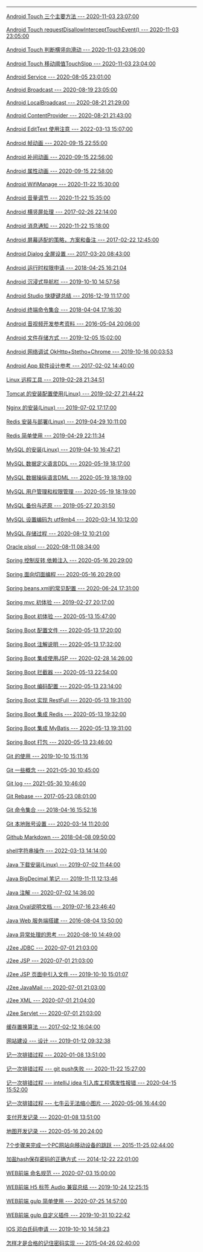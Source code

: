

------------

[Android Touch 三个主要方法 --- 2020-11-03 23:07:00](https://github.com/t14z/t14z.github.io/tree/master/article/20201103230700/)<br/><br/>[Android Touch requestDisallowInterceptTouchEvent() --- 2020-11-03 23:05:00](https://github.com/t14z/t14z.github.io/tree/master/article/20201103230500/)<br/><br/>[Android Touch 判断横竖向滑动 --- 2020-11-03 23:06:00](https://github.com/t14z/t14z.github.io/tree/master/article/20201103230600/)<br/><br/>[Android Touch 移动阈值TouchSlop --- 2020-11-03 23:04:00](https://github.com/t14z/t14z.github.io/tree/master/article/20201103230400/)<br/><br/>[Android Service --- 2020-08-05 23:01:00](https://github.com/t14z/t14z.github.io/tree/master/article/20200805230100/)<br/><br/>[Android Broadcast --- 2020-08-19 23:05:00](https://github.com/t14z/t14z.github.io/tree/master/article/20200819230500/)<br/><br/>[Android LocalBroadcast --- 2020-08-21 21:29:00](https://github.com/t14z/t14z.github.io/tree/master/article/20200821212900/)<br/><br/>[Android ContentProvider --- 2020-08-21 21:43:00](https://github.com/t14z/t14z.github.io/tree/master/article/20200821214300/)<br/><br/>[Android EditText 使用注意 --- 2022-03-13 15:07:00](https://github.com/t14z/t14z.github.io/tree/master/article/20220313150700/)<br/><br/>[Android 帧动画 --- 2020-09-15 22:55:00](https://github.com/t14z/t14z.github.io/tree/master/article/20200915225500/)<br/><br/>[Android 补间动画 --- 2020-09-15 22:56:00](https://github.com/t14z/t14z.github.io/tree/master/article/20200915225600/)<br/><br/>[Android 属性动画 --- 2020-09-15 22:58:00](https://github.com/t14z/t14z.github.io/tree/master/article/20200915225800/)<br/><br/>[Android WifiManage --- 2020-11-22 15:30:00](https://github.com/t14z/t14z.github.io/tree/master/article/20201122153000/)<br/><br/>[Android 音量调节 --- 2020-11-22 15:35:00](https://github.com/t14z/t14z.github.io/tree/master/article/20201122153500/)<br/><br/>[Android 横竖屏处理 --- 2017-02-26 22:14:00](https://github.com/t14z/t14z.github.io/tree/master/article/20170226221400/)<br/><br/>[Android 消息通知 --- 2020-11-22 15:18:00](https://github.com/t14z/t14z.github.io/tree/master/article/20201122151800/)<br/><br/>[Android 屏幕适配的策略，方案和备注 --- 2017-02-22 12:45:00](https://github.com/t14z/t14z.github.io/tree/master/article/20170222124500/)<br/><br/>[Android Dialog 全屏设置 --- 2017-03-20 08:43:00](https://github.com/t14z/t14z.github.io/tree/master/article/20170320084300/)<br/><br/>[Android 运行时权限申请 --- 2018-04-25 16:21:04](https://github.com/t14z/t14z.github.io/tree/master/article/20180425162104/)<br/><br/>[Android 沉浸式导航栏 --- 2019-10-10 14:57:56](https://github.com/t14z/t14z.github.io/tree/master/article/20191010145756/)<br/><br/>[Android Studio 快捷键总结 --- 2016-12-19 11:17:00](https://github.com/t14z/t14z.github.io/tree/master/article/20161219111700/)<br/><br/>[Android 终端命令集合 --- 2018-04-04 17:16:30](https://github.com/t14z/t14z.github.io/tree/master/article/20180404171630/)<br/><br/>[Android 音视频开发参考资料 --- 2016-05-04 20:06:00](https://github.com/t14z/t14z.github.io/tree/master/article/20160504200600/)<br/><br/>[Android 文件存储方式 --- 2019-12-05 15:02:00](https://github.com/t14z/t14z.github.io/tree/master/article/20191205150200/)<br/><br/>[Android 网络调试 OkHttp+Stetho+Chrome --- 2019-10-16 00:03:53](https://github.com/t14z/t14z.github.io/tree/master/article/20191016000353/)<br/><br/>[Android App 软件设计参考 --- 2017-02-02 14:40:00](https://github.com/t14z/t14z.github.io/tree/master/article/20170202144000/)<br/><br/>[Linux 远程工具 --- 2019-02-28 21:34:51](https://github.com/t14z/t14z.github.io/tree/master/article/20190228213451/)<br/><br/>[Tomcat 的安装配置使用(Linux) --- 2019-02-27 21:44:22](https://github.com/t14z/t14z.github.io/tree/master/article/20190227214422/)<br/><br/>[Nginx 的安装(Linux) --- 2019-07-02 17:17:00](https://github.com/t14z/t14z.github.io/tree/master/article/20190702171700/)<br/><br/>[Redis 安装与部署(Linux) --- 2019-04-29 10:11:00](https://github.com/t14z/t14z.github.io/tree/master/article/20190429101100/)<br/><br/>[Redis 简单使用 --- 2019-04-29 22:11:34](https://github.com/t14z/t14z.github.io/tree/master/article/20190429221134/)<br/><br/>[MySQL 的安装(Linux) --- 2019-04-10 16:47:21](https://github.com/t14z/t14z.github.io/tree/master/article/20190410164721/)<br/><br/>[MySQL 数据定义语言DDL --- 2020-05-19 18:17:00](https://github.com/t14z/t14z.github.io/tree/master/article/20200519181700/)<br/><br/>[MySQL 数据操纵语言DML --- 2020-05-19 18:19:00](https://github.com/t14z/t14z.github.io/tree/master/article/20200519181900/)<br/><br/>[MySQL 用户管理和权限管理 --- 2020-05-19 18:19:00](https://github.com/t14z/t14z.github.io/tree/master/article/20200519181900/)<br/><br/>[MySQL 备份与还原 --- 2019-05-27 20:31:50](https://github.com/t14z/t14z.github.io/tree/master/article/20190527203150/)<br/><br/>[MySQL 设置编码为 utf8mb4 --- 2020-03-14 10:12:00](https://github.com/t14z/t14z.github.io/tree/master/article/20200314101200/)<br/><br/>[MySQL 存储过程 --- 2020-08-12 10:21:00](https://github.com/t14z/t14z.github.io/tree/master/article/20200812102100/)<br/><br/>[Oracle plsql --- 2020-08-11 08:34:00](https://github.com/t14z/t14z.github.io/tree/master/article/20200811083400/)<br/><br/>[Spring 控制反转,依赖注入 --- 2020-05-16 20:29:00](https://github.com/t14z/t14z.github.io/tree/master/article/20200516202900/)<br/><br/>[Spring 面向切面编程 --- 2020-05-16 20:29:00](https://github.com/t14z/t14z.github.io/tree/master/article/20200516202900/)<br/><br/>[Spring beans.xml的常见配置 --- 2020-06-24 17:31:00](https://github.com/t14z/t14z.github.io/tree/master/article/20200624173100/)<br/><br/>[Spring mvc 初体验 --- 2019-02-27 20:17:00](https://github.com/t14z/t14z.github.io/tree/master/article/20190227201700/)<br/><br/>[Spring Boot 初体验 --- 2020-05-13 15:47:00](https://github.com/t14z/t14z.github.io/tree/master/article/20200513154700/)<br/><br/>[Spring Boot 配置文件 --- 2020-05-13 17:20:00](https://github.com/t14z/t14z.github.io/tree/master/article/20200513172000/)<br/><br/>[Spring Boot 注解说明 --- 2020-05-13 17:32:00](https://github.com/t14z/t14z.github.io/tree/master/article/20200513173200/)<br/><br/>[Spring Boot 集成使用JSP --- 2020-02-28 14:26:00](https://github.com/t14z/t14z.github.io/tree/master/article/20200228142600/)<br/><br/>[Spring Boot 拦截器 --- 2020-05-13 22:54:00](https://github.com/t14z/t14z.github.io/tree/master/article/20200513225400/)<br/><br/>[Spring Boot 编码配置 --- 2020-05-13 23:14:00](https://github.com/t14z/t14z.github.io/tree/master/article/20200513231400/)<br/><br/>[Spring Boot 实现 RestFull --- 2020-05-13 19:31:00](https://github.com/t14z/t14z.github.io/tree/master/article/20200513193100/)<br/><br/>[Spring Boot 集成 Redis --- 2020-05-13 19:32:00](https://github.com/t14z/t14z.github.io/tree/master/article/20200513193200/)<br/><br/>[Spring Boot 集成 MyBatis --- 2020-05-13 19:31:00](https://github.com/t14z/t14z.github.io/tree/master/article/20200513193100/)<br/><br/>[Spring Boot 打包 --- 2020-05-13 23:46:00](https://github.com/t14z/t14z.github.io/tree/master/article/20200513234600/)<br/><br/>[Git 的使用 --- 2019-10-10 15:11:16](https://github.com/t14z/t14z.github.io/tree/master/article/20191010151116/)<br/><br/>[Git 一些概念 --- 2021-05-30 10:45:00](https://github.com/t14z/t14z.github.io/tree/master/article/20210530104500/)<br/><br/>[Git log --- 2021-05-30 10:46:00](https://github.com/t14z/t14z.github.io/tree/master/article/20210530104600/)<br/><br/>[Git Rebase --- 2017-05-23 08:01:00](https://github.com/t14z/t14z.github.io/tree/master/article/20170523080100/)<br/><br/>[Git 命令集合 --- 2018-04-16 15:52:16](https://github.com/t14z/t14z.github.io/tree/master/article/20180416155216/)<br/><br/>[Git 本地账号设置 --- 2020-03-14 11:20:00](https://github.com/t14z/t14z.github.io/tree/master/article/20200314112000/)<br/><br/>[Github Markdown --- 2018-04-08 09:50:00](https://github.com/t14z/t14z.github.io/tree/master/article/20180408095000/)<br/><br/>[shell字符串操作 --- 2022-03-13 14:14:00](https://github.com/t14z/t14z.github.io/tree/master/article/20220313141400/)<br/><br/>[Java 下载安装(Linux) --- 2019-07-02 11:44:00](https://github.com/t14z/t14z.github.io/tree/master/article/20190702114400/)<br/><br/>[Java BigDecimal 笔记 --- 2019-11-11 12:13:46](https://github.com/t14z/t14z.github.io/tree/master/article/20191111121346/)<br/><br/>[Java 注解 --- 2020-07-02 14:36:00](https://github.com/t14z/t14z.github.io/tree/master/article/20200702143600/)<br/><br/>[Java Oval说明文档 --- 2019-07-16 23:46:40](https://github.com/t14z/t14z.github.io/tree/master/article/20190716234640/)<br/><br/>[Java Web 服务端搭建 --- 2016-08-04 13:50:00](https://github.com/t14z/t14z.github.io/tree/master/article/20160804135000/)<br/><br/>[Java 异常处理的思考 --- 2020-08-10 14:49:00](https://github.com/t14z/t14z.github.io/tree/master/article/20200810144900/)<br/><br/>[J2ee JDBC --- 2020-07-01 21:03:00](https://github.com/t14z/t14z.github.io/tree/master/article/20200701210300/)<br/><br/>[J2ee JSP --- 2020-07-01 21:03:00](https://github.com/t14z/t14z.github.io/tree/master/article/20200701210300/)<br/><br/>[J2ee JSP 页面中引入文件 --- 2019-10-10 15:01:07](https://github.com/t14z/t14z.github.io/tree/master/article/20191010150107/)<br/><br/>[J2ee JavaMail --- 2020-07-01 21:03:00](https://github.com/t14z/t14z.github.io/tree/master/article/20200701210300/)<br/><br/>[J2ee XML --- 2020-07-01 21:04:00](https://github.com/t14z/t14z.github.io/tree/master/article/20200701210400/)<br/><br/>[J2ee Servlet --- 2020-07-01 21:03:00](https://github.com/t14z/t14z.github.io/tree/master/article/20200701210300/)<br/><br/>[缓存置换算法 --- 2017-02-12 16:04:00](https://github.com/t14z/t14z.github.io/tree/master/article/20170212160400/)<br/><br/>[网站建设 --- 设计 --- 2019-01-12 09:32:38](https://github.com/t14z/t14z.github.io/tree/master/article/20190112093238/)<br/><br/>[记一次排错过程 --- 2020-01-08 13:51:00](https://github.com/t14z/t14z.github.io/tree/master/article/20200108135100/)<br/><br/>[记一次排错过程 --- git push失败 --- 2020-11-22 15:27:00](https://github.com/t14z/t14z.github.io/tree/master/article/20201122152700/)<br/><br/>[记一次排错过程 --- intelliJ idea 引入库工程偶发性报错 --- 2020-04-15 15:52:00](https://github.com/t14z/t14z.github.io/tree/master/article/20200415155200/)<br/><br/>[记一次排错过程 --- 七牛云无法缩小图片 --- 2020-05-06 16:44:00](https://github.com/t14z/t14z.github.io/tree/master/article/20200506164400/)<br/><br/>[支付开发记录 --- 2020-01-08 13:51:00](https://github.com/t14z/t14z.github.io/tree/master/article/20200108135100/)<br/><br/>[地图开发记录 --- 2020-05-16 20:24:00](https://github.com/t14z/t14z.github.io/tree/master/article/20200516202400/)<br/><br/>[7个步骤来完成一个PC网站向移动设备的跳跃 --- 2015-11-25 02:44:00](https://github.com/t14z/t14z.github.io/tree/master/article/20151125024400/)<br/><br/>[加盐hash保存密码的正确方式 --- 2014-12-22 22:01:00](https://github.com/t14z/t14z.github.io/tree/master/article/20141222220100/)<br/><br/>[WEB前端 命名规范 --- 2020-07-03 15:00:00](https://github.com/t14z/t14z.github.io/tree/master/article/20200703150000/)<br/><br/>[WEB前端 H5 标签 Audio 兼容总结 --- 2019-10-24 12:25:15](https://github.com/t14z/t14z.github.io/tree/master/article/20191024122515/)<br/><br/>[WEB前端 gulp 简单使用 --- 2020-07-25 14:57:00](https://github.com/t14z/t14z.github.io/tree/master/article/20200725145700/)<br/><br/>[WEB前端 gulp 自定义插件 --- 2019-10-31 10:22:42](https://github.com/t14z/t14z.github.io/tree/master/article/20191031102242/)<br/><br/>[IOS 邓白氏码申请 --- 2019-10-10 14:58:23](https://github.com/t14z/t14z.github.io/tree/master/article/20191010145823/)<br/><br/>[怎样才是合格的记住密码实现 --- 2015-04-26 02:40:00](https://github.com/t14z/t14z.github.io/tree/master/article/20150426024000/)<br/><br/>